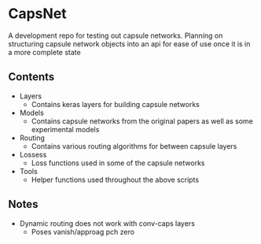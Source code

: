 # CapsNet

A development repo for testing out capsule networks. Planning on structuring
capsule network objects into an api for ease of use once it is in a more complete
state

## Contents

- Layers
    - Contains keras layers for building capsule networks
- Models
    - Contains capsule networks from the original papers as well as some experimental models
- Routing
    - Contains various routing algorithms for between capsule layers
- Lossess
    - Loss functions used in some of the capsule networks
- Tools
    - Helper functions used throughout the above scripts

## Notes

- Dynamic routing does not work with conv-caps layers
    - Poses vanish/approag pch zero